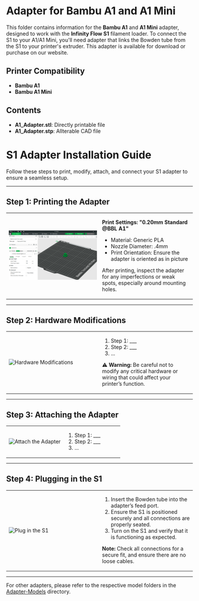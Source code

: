 # Adapter for Bambu A1 and A1 Mini

This folder contains information for the **Bambu A1** and **A1 Mini** adapter, designed to work with the **Infinity Flow S1** filament loader. To connect the S1 to your A1/A1 Mini, you'll need adapter that links the Bowden tube from the S1 to your printer's extruder. This adapter is available for download or purchase on our website.

## Printer Compatibility
- **Bambu A1**
- **Bambu A1 Mini**

## Contents
- **A1_Adapter.stl**: Directly printable file
- **A1_Adapter.stp**: Allterable CAD file

# S1 Adapter Installation Guide

Follow these steps to print, modify, attach, and connect your S1 adapter to ensure a seamless setup.

---

## Step 1: Printing the Adapter

<table>
  <tr>
    <td width="50%">
      <img src="./images/adapter slicer.png" alt="Print the Adapter" width="100%">
    </td>
    <td width="50%">
      <p><strong>Print Settings: "0.20mm Standard @BBL A1"</strong></p>
      <ul>
        <li>Material: Generic PLA </li>
        <li>Nozzle Diameter: .4mm </li>
        <li>Print Orientation: Ensure the adapter is oriented as in picture</li>
      </ul>
      <p>After printing, inspect the adapter for any imperfections or weak spots, especially around mounting holes.</p>
    </td>
  </tr>
</table>

---

## Step 2: Hardware Modifications

<table>
  <tr>
    <td width="50%">
      <img src="add-image-location-here" alt="Hardware Modifications" width="100%">
    </td>
    <td width="50%">
      <ol>
        <li>Step 1: ___</li>
        <li>Step 2: ___</li>
        <li>...</li>
      </ol>
      <p>⚠️ <strong>Warning:</strong> Be careful not to modify any critical hardware or wiring that could affect your printer’s function.</p>
    </td>
  </tr>
</table>

---

## Step 3: Attaching the Adapter

<table>
  <tr>
    <td width="50%">
      <img src="add-image-location-here" alt="Attach the Adapter" width="100%">
    </td>
    <td width="50%">
      <ol>
        <li>Step 1: ___</li>
        <li>Step 2: ___</li>
        <li>...</li>
      </ol>
    </td>
  </tr>
</table>

---

## Step 4: Plugging in the S1

<table>
  <tr>
    <td width="50%">
      <img src="add-image-location-here" alt="Plug in the S1" width="100%">
    </td>
    <td width="50%">
      <ol>
        <li>Insert the Bowden tube into the adapter’s feed port.</li>
        <li>Ensure the S1 is positioned securely and all connections are properly seated.</li>
        <li>Turn on the S1 and verify that it is functioning as expected.</li>
      </ol>
      <p><strong>Note:</strong> Check all connections for a secure fit, and ensure there are no loose cables.</p>
    </td>
  </tr>
</table>

---

For other adapters, please refer to the respective model folders in the [Adapter-Models](../../) directory.